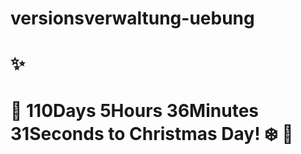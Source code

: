 # versionsverwaltung-uebung

# :sparkles:

# :santa: 110Days 5Hours 36Minutes 31Seconds to Christmas Day! :snowflake: :christmas_tree:
